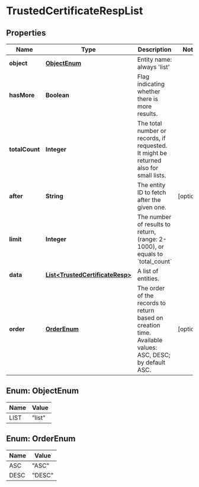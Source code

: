 
# TrustedCertificateRespList

## Properties
Name | Type | Description | Notes
------------ | ------------- | ------------- | -------------
**object** | [**ObjectEnum**](#ObjectEnum) | Entity name: always &#39;list&#39; | 
**hasMore** | **Boolean** | Flag indicating whether there is more results. | 
**totalCount** | **Integer** | The total number or records, if requested. It might be returned also for small lists. | 
**after** | **String** | The entity ID to fetch after the given one. |  [optional]
**limit** | **Integer** | The number of results to return, (range: 2-1000), or equals to &#x60;total_count&#x60; | 
**data** | [**List&lt;TrustedCertificateResp&gt;**](TrustedCertificateResp.md) | A list of entities. | 
**order** | [**OrderEnum**](#OrderEnum) | The order of the records to return based on creation time. Available values: ASC, DESC; by default ASC. |  [optional]


<a name="ObjectEnum"></a>
## Enum: ObjectEnum
Name | Value
---- | -----
LIST | &quot;list&quot;


<a name="OrderEnum"></a>
## Enum: OrderEnum
Name | Value
---- | -----
ASC | &quot;ASC&quot;
DESC | &quot;DESC&quot;



